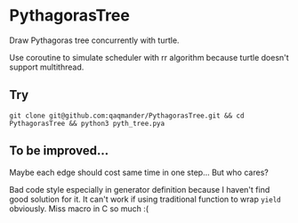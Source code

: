 # PythagorasTree

Draw Pythagoras tree concurrently with turtle.

Use coroutine to simulate scheduler with rr algorithm because turtle doesn't support multithread.

## Try

    git clone git@github.com:qaqmander/PythagorasTree.git && cd PythagorasTree && python3 pyth_tree.pya
    
## To be improved...

Maybe each edge should cost same time in one step... But who cares?

Bad code style especially in generator definition because I haven't find good solution for it. It can't work if using traditional function to wrap `yield` obviously. Miss macro in C so much :( 
